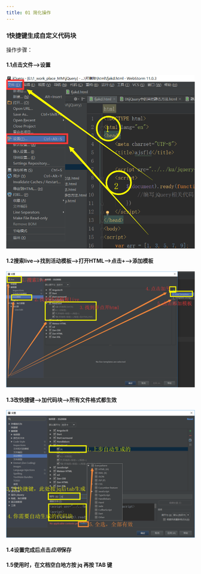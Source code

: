 ```yaml
---
title: 01 简化操作
---
```

### 1快捷键生成自定义代码块

操作步骤：

#### 1.1点击文件-->设置

![1](./img/1.png)

#### 1.2搜索live-->找到活动模板-->打开HTML-->点击+-->添加模板

![2](./img/2.png)

#### 1.3改快捷键-->加代码块-->所有文件格式都生效

![3](./img/3.png)

#### 1.4设置完成后点击*应用*保存

#### 1.5使用时，在文档空白地方按 jq 再按 TAB 键

